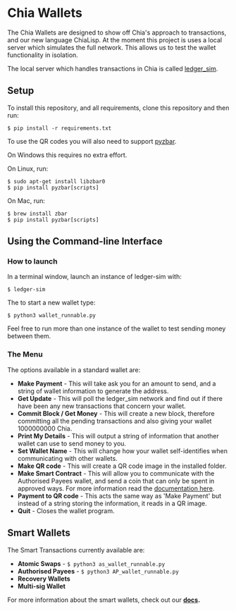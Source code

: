 # Chia Wallets

The Chia Wallets are designed to show off Chia's approach to transactions, and our new language ChiaLisp.
At the moment this project is uses a local server which simulates the full network. This allows us to test the wallet functionality in isolation.

The local server which handles transactions in Chia is called [ledger_sim](https://github.com/Chia-Network/ledger_sim).

## Setup


To install this repository, and all requirements, clone this repository and then run:

```
$ pip install -r requirements.txt
```

To use the QR codes you will also need to support [pyzbar](https://pypi.org/project/pyzbar/).

On Windows this requires no extra effort.

On Linux, run:

```
$ sudo apt-get install libzbar0
$ pip install pyzbar[scripts]
```

On Mac, run:

```
$ brew install zbar
$ pip install pyzbar[scripts]
```

## Using the Command-line Interface

### How to launch

In a terminal window, launch an instance of ledger-sim with:
```
$ ledger-sim
```

The to start a new wallet type:

```
$ python3 wallet_runnable.py
```

Feel free to run more than one instance of the wallet to test sending money between them.

### The Menu

The options available in a standard wallet are:
* **Make Payment** - This will take ask you for an amount to send, and a string of wallet information to generate the address.
* **Get Update** - This will poll the ledger_sim network and find out if there have been any new transactions that concern your wallet.
* **Commit Block / Get Money** - This will create a new block, therefore committing all the pending transactions and also giving your wallet 1000000000 Chia.
* **Print My Details** - This will output a string of information that another wallet can use to send money to you.
* **Set Wallet Name** - This will change how your wallet self-identifies when communicating with other wallets.
* **Make QR code** - This will create a QR code image in the installed folder.
* **Make Smart Contract** - This will allow you to communicate with the Authorised Payees wallet, and send a coin that can only be spent in approved ways. For more information read the [documentation here](./docs/authorised_payees.md).
* **Payment to QR code** - This acts the same way as 'Make Payment' but instead of a string storing the information, it reads in a QR image.
* **Quit** - Closes the wallet program.

## Smart Wallets

The Smart Transactions currently available are:
* **Atomic Swaps** - `$ python3 as_wallet_runnable.py`
* **Authorised Payees** - `$ python3 AP_wallet_runnable.py`
* **Recovery Wallets**
* **Multi-sig Wallet**

For more information about the smart wallets, check out our **[docs](./docs).**
